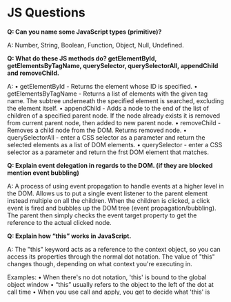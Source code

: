 # JS Questions 

**Q: Can you name some JavaScript types (primitive)?**

A: Number, String, Boolean, Function, Object, Null, Undefined. 

**Q: What do these JS methods do? getElementById, getElementsByTagName, querySelector, querySelectorAll, appendChild and removeChild.**

A: 
	•	getElementById - Returns the element whose ID is specified.
	•	getElementsByTagName - Returns a list of elements with the given tag name. The subtree underneath the specified element is searched, excluding the element itself.
	•	appendChild - Adds a node to the end of the list of children of a specified parent node. If the node already exists it is removed from current parent node, then added to new parent node.
	•	removeChild - Removes a child node from the DOM. Returns removed node.
	•	querySelectorAll - enter a CSS selector as a parameter and return the selected elements as a list of DOM elements.
	•	querySelector - enter a CSS selector as a parameter and return the frst DOM element that matches.

**Q: Explain event delegation in regards to the DOM. (if they are blocked mention event bubbling)**

A: A process of using event propagation to handle events at a higher level in the DOM. Allows us to put a single event listener to the parent element instead multiple on all the children. When the children is clicked, a click event is fired and bubbles up the DOM tree (event propagation/bubbling). The parent then simply checks the event target property to get the reference to the actual clicked node. 

**Q: Explain how “this” works in JavaScript.**

A: The "this" keyword acts as a reference to the context object, so you can access its properties through the normal dot notation. The value of "this" changes though, depending on what context you're executing in. 

Examples: 
	•	When there's no dot notation, 'this' is bound to the global object window
	•	“this” usually refers to the object to the left of the dot at call time 
	•	When you use call and apply, you get to decide what 'this' is bound to
	•	When you use the keyword 'new' to create an instance, the keyword 'this' is bound to the instance not the function.

**Q: Explain how prototypal inheritance works**

A: Since javascript doesn't have a concept of a class, we implement inheritance by creating objects which can act as a prototype for other objects. You can do so by adding the 'parent' or 'blueprint' object to the prototype property of your child object. Or create an 'object' function that takes in the parent (and overriding supplements) and returns the child with parent in prototype. 

One of the benefit of this is a performance boost since all child instances will point to the prototype properties and methods as references instead of making their own copies. 

**Q: What's a hashtable?**

A: It's a data structure that can map keys to values. It uses a hash function to compute an index (key?) into an array of buckets or slots, from which the correct value can be found. 

In Javascript, all objects are hashes. 

**Q: What's the difference between a variable that is: null, undefined or undeclared? 2nd part - How would you go about checking for any of these states?**

A: Undeclared variables are those that are not declared at all. Undefined variables are declared variables that were not given a value. It is also a type. Null is an object that indicates lack of a value. 

Part 2 - Null and undefined are the same value but different types: 

null == undefined // true 
null === undefined // false 

**Q: What is ‘lexical’ scoping?**

A: This means that the functions run in the scope in which they are defined, not the scope from which they are executed. 

**Q: What is a closure, and how/why would you use one?**

A: A function within a function, a closure is an inner function that has access to the outer function's variables. The closure has three scope chains: it has access to its own scope (variables defined between its curly brackets), it has access to the outer function's variables, and it has access to the global variables. 

Properties 

	•	Closures have access to the outer function's variable even after the outer function returns. 
	•	Closures store references to the outer function's variables 

Uses: 
	•	Call a function that generates another function or group of functions but hides all the state in private variables within the closure 
	•	Closures for events and callbacks 
	•	Enforce public/private methods 

**Q: Explain AJAX in as much detail as possible**

A: Make http requests (use of the XMLHttpRequest object to communicate with server-side scripts). It can send as well as receive information in a variety of formats, including JSON, XML, HTML, and even text files. AJAX's most appealing characteristic, however, is its "asynchronous" nature, which means it can do all of this without having to refresh the page. This lets you update portions of a page based upon user events. 

**Q: Explain how JSONP works (and how it differs from AJAX)**

A: JSONP is a method commonly used to bypass the cross-domain policies in web browsers (You are not allowed to make AJAX requests to a webpage perceived to be on a different server by the browser). JSON and JSONP behave differently on both the client and the server. JSONP requests are not dispatched using the XMLHTTPRequest (and the associated browser methods), instead a <script> tag is created, whose source is set to the target URL. This script tag is then added to the DOM. 

**Q: Explain "hoisting".**

A: Hoisting is the JavaScript interpreter’s action of moving all variable and function declarations to the top of the current scope. However, only the actual declarations are hoisted and not the values. http://www.sitepoint.com/back-to-basics-javascript-hoisting/

**Q: Difference between document load event and document ready event?**

A: Document ready: executes when HTML-Document is loaded and DOM is ready. Document load: executes when complete page is fully loaded, including all frames, objects and images. 

**Q: What is the difference between == and ===?**

A: This tests for understanding of type coercion. ===, or 'strict comparison' means is the same type and equal == simply means equal 

	•	JavaScript has both strict and type-converting equality comparison. For strict equality the objects being compared must have the same type and: 
	•	Two strings are strictly equal when they have the same sequence of characters, same length, and same characters in corresponding positions.
	•	Two numbers are strictly equal when they are numerically equal (have the same number value). NaN is not equal to anything, including NaN. Positive and negative zeros are equal to one another.
	•	Two Boolean operands are strictly equal if both are true or both are false.
	•	Two objects are strictly equal if they refer to the same Object.
	•	Null and Undefined types are == (but not ===).


**Q: Explain the same-origin policy with regards to JavaScript.**

A: The same-origin policy restricts how a document or script loaded from one origin can interact with a resource from another origin. Only scripts that are served from the same domain can access each others objects and properties without restriction (so if you have a .js file with named functions defined, you can call it from any other file hosted on the same domain. Two pages have the same origin if the protocol, port (if one is specified), and host are the same for both pages. 

BONUS: If they know what CORS is. http://www.html5rocks.com/en/tutorials/cors/

**Q: What is strict mode? What are the advantages and disadvantages to using it?**

A: strict mode is a way to opt in to a restricted variant of JavaScript. Strict mode isn't just a subset: it intentionally has different semantics from normal code. Browsers not supporting strict mode will run strict mode code with different behavior from browsers that do, so don't rely on strict mode without feature-testing for support for the relevant aspects of strict mode. Strict mode code and non-strict mode code can coexist, so scripts can opt into strict mode incrementally. https://developer.mozilla.org/en-US/docs/Web/JavaScript/Reference/Functions_and_function_scope/Strict_mode

http://www.nczonline.net/blog/2012/03/13/its-time-to-start-using-javascript-strict-mode/

**Q: Have you ever used JavaScript templating? If so, what libraries have you used? (Mustache.js, Handlebars etc.)**

A: Open ended... 

**Q: How do you go about testing your JavaScript?**

A: Open ended, but hopefully should know some JS testing frameworks like Jest, Jasmine, qUnit, Mocha/Chai, Karma, UI component testing with Enzyme, etc... 

**Q: What is the difference between unit testing, integration testing, and functional testing?**

A:
**Unit testing** - test small pieces of code in isolation (e.g. functions). External resources like database or network usage is not a unit test.
**Integration testing** - test how parts of the system work together. They are similar to unit tests except they integrate with other pieces of code.
**Functional testing** - aka end to end (E2E) testing. This tests the complete functionality of some application (e.g. usage of tools
to automate a browser that executes automated clicks around the pages to check for functionality of the application).

**Q: What is async/await?**

A: The ES6 way of using promises. It adds syntactic sugar but at the core still uses promises. It allows for code readability and efficiency since you 
won't have to deal with .then promise chains.

**Q: What are promises?**

A: A Promise is an object that is a proxy for a value not yet known when it is created. It allows for asynchronous operations.

**Q: What are generators?**

A: Generators are functions (syntax: function*) that can be exited and later re-entered holding the previous state.
  When a generator is invoked, it returns an interator () object. The iterator has a next() method that returns an object 
  with a *value* property containing the yielded value and a *done* property as a boolean which indicates whether the 
  generator has yielded its last value. Calling next() resumes the generator function execution until the next yield where 
  it pauses until the next next() invocation.

**Q: How does the event loop work?**

A: The browser has a runtime (like Chrome's v8) that includes a call stack, Web APIs, task queue, and an event loop. All code execution gets pushed onto and popped from 
the call stack. When a nonblocking (fast) task (e.g. console logging) is executed, it gets pushed onto the stack and popped and executed right away. When a blocking (slow) 
task (e.g. setTimeout, ajax calls, DOM events) is executed, it gets pushed onto the stack, popped and pushed onto the Web API block to kick off a timer (or waits). When the 
timer is done (or event is triggered), then that task gets pushed onto the task queue. The event loop then checks if there are any tasks in the stack. If there are tasks, 
the event loop waits until it's clear before pushing the next queued task onto the stack for execution (https://www.youtube.com/watch?v=8aGhZQkoFbQ).

**Q: What is the difference between event.preventDefault() and event.stopPropagation()?**

A:
event.preventDefault() - tells the browser to disallow any default action if the event does not get explicitly handled
event.stopPropagation() - prevents further propagation of the current event in the capturing and bubbling phases

**Q: What is the difference between flow, redux, saga, or thunk?**

**Q: What is the difference between object-oriented and functional programming?**

A: The OOP approach can share states and can be mutated whereas in FP, objects are immutable and adhere to pure functions.
Pure functions are:
  - return the same values if the input is the same
  - there are no side effects (network or db calls cannot affect the return value)
  - data passed into pure functions cannot be altered

**Q: What is code chunking and bundling?**

**Q: What is lazy loading?**

A: It means that only the files needed in the current view is loaded while others are loaded as needed.

**Q: What is the difference between a node and an element?**

Node is the generic name referring to any object in the DOM. Element is one type of node (e.g. text nodes, comment nodes, document nodes).

**Q: What is the difference between XHTML and HTML?**

XHTML is the stricter version of HTML. XHTML is well formed and properly structured as opposed to HTML where the page would still be functional 
even if some the elements weren't properly structured (e.g. element with no closing tag).

**Q: Explain promises in detail (Ensure you understand how to use and create promises)**

**Q: Understand prototype, __proto__, and prototypical inheritance**
